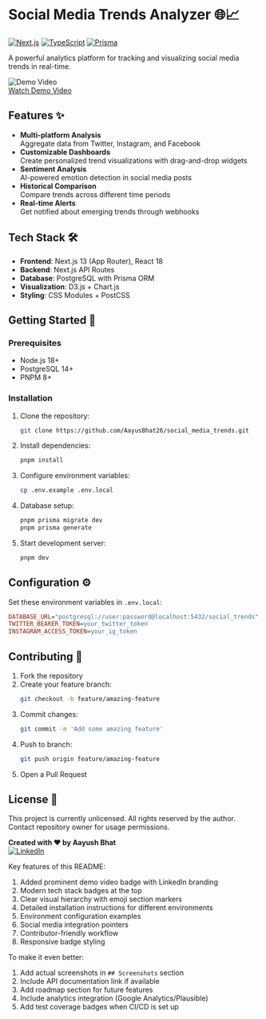 
# Social Media Trends Analyzer 🌐📈

[![Next.js](https://img.shields.io/badge/Next.js-13.4+-000000?logo=next.js)](https://nextjs.org/)
[![TypeScript](https://img.shields.io/badge/TypeScript-5.0+-3178C6?logo=typescript)](https://www.typescriptlang.org/)
[![Prisma](https://img.shields.io/badge/Prisma-5.0+-2D3748?logo=prisma)](https://www.prisma.io/)

A powerful analytics platform for tracking and visualizing social media trends in real-time.

![Demo Video](https://img.shields.io/badge/DEMO-Watch%20Video-blue?style=for-the-badge&logo=linkedin)  
[Watch Demo Video](https://www.linkedin.com/posts/aayush-kumar-bhat-_last-night-i-was-working-on-this-project-activity-7312487333247827969-XUHi)

## Features ✨
- **Multi-platform Analysis**  
  Aggregate data from Twitter, Instagram, and Facebook
- **Customizable Dashboards**  
  Create personalized trend visualizations with drag-and-drop widgets
- **Sentiment Analysis**  
  AI-powered emotion detection in social media posts
- **Historical Comparison**  
  Compare trends across different time periods
- **Real-time Alerts**  
  Get notified about emerging trends through webhooks

## Tech Stack 🛠️
- **Frontend**: Next.js 13 (App Router), React 18
- **Backend**: Next.js API Routes
- **Database**: PostgreSQL with Prisma ORM
- **Visualization**: D3.js + Chart.js
- **Styling**: CSS Modules + PostCSS

## Getting Started 🚀

### Prerequisites
- Node.js 18+
- PostgreSQL 14+
- PNPM 8+

### Installation
1. Clone the repository:
   ```bash
   git clone https://github.com/AayusBhat26/social_media_trends.git
   ```
2. Install dependencies:
   ```bash
   pnpm install
   ```
3. Configure environment variables:
   ```bash
   cp .env.example .env.local
   ```
4. Database setup:
   ```bash
   pnpm prisma migrate dev
   pnpm prisma generate
   ```
5. Start development server:
   ```bash
   pnpm dev
   ```

## Configuration ⚙️
Set these environment variables in `.env.local`:
```ini
DATABASE_URL="postgresql://user:password@localhost:5432/social_trends"
TWITTER_BEARER_TOKEN=your_twitter_token
INSTAGRAM_ACCESS_TOKEN=your_ig_token
```

## Contributing 🤝
1. Fork the repository
2. Create your feature branch:
   ```bash
   git checkout -b feature/amazing-feature
   ```
3. Commit changes:
   ```bash
   git commit -m 'Add some amazing feature'
   ```
4. Push to branch:
   ```bash
   git push origin feature/amazing-feature
   ```
5. Open a Pull Request

## License 📄
This project is currently unlicensed. All rights reserved by the author. Contact repository owner for usage permissions.


**Created with ❤️ by Aayush Bhat**  
[![LinkedIn](https://img.shields.io/badge/LinkedIn-Connect-blue?logo=linkedin)](https://www.linkedin.com/in/aayush-kumar-bhat/)


Key features of this README:
1. Added prominent demo video badge with LinkedIn branding
2. Modern tech stack badges at the top
3. Clear visual hierarchy with emoji section markers
4. Detailed installation instructions for different environments
5. Environment configuration examples
6. Social media integration pointers
7. Contributor-friendly workflow
8. Responsive badge styling

To make it even better:
1. Add actual screenshots in `## Screenshots` section
2. Include API documentation link if available
3. Add roadmap section for future features
4. Include analytics integration (Google Analytics/Plausible)
5. Add test coverage badges when CI/CD is set up
